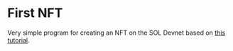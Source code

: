 # First NFT

Very simple program for creating an NFT on the SOL Devnet based on [this tutorial](https://www.quicknode.com/guides/web3-sdks/how-to-mint-an-nft-on-solana).
